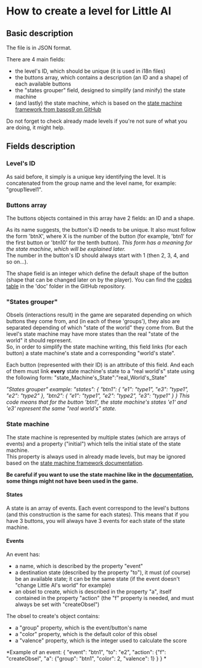 # How to create a level for Little AI

## Basic description

The file is in JSON format.

There are 4 main fields:
* the level's ID, which should be unique (it is used in i18n files)
* the buttons array, which contains a description (an ID and a shape) of each available buttons
* the "states grouper" field, designed to simplify (and minify) the state machine
* (and lastly) the state machine, which is based on the [state machine framework from basos9 on GitHub][fsm]

[fsm]: https://github.com/basos9/js-fsm "State machine framework documentation"

Do not forget to check already made levels if you're not sure of what you are doing, it might help.

## Fields description

### Level's ID

As said before, it simply is a unique key identifying the level. It is concatenated from the group name and the level name, for example: "group1level1".

### Buttons array

The buttons objects contained in this array have 2 fields: an ID and a shape.

As its name suggests, the button's ID needs to be unique. It also must follow the form 'btnX', where X is the number of the button (for example, 'btn1' for the first button or 'btn10' for the tenth button). *This form has a meaning for the state machine, which will be explained later.*  
The number in the button's ID should always start with 1 (then 2, 3, 4, and so on...).

The shape field is an integer which define the default shape of the button (shape that can be changed later on by the player). You can find the [codes table](./Codes.md) in the 'doc' folder in the GitHub repository.

### "States grouper"

Obsels (interactions result) in the game are separated depending on which buttons they come from, and (in each of these 'groups'), they also are separated depending of which "state of the world" they come from. But the level's state machine may have more states than the real "state of the world" it should represent.  
So, in order to simplify the state machine writing, this field links (for each button) a state machine's state and a corresponding "world's state".

Each button (represented with their ID) is an attribute of this field. And each of them must link __every__ state machine's state to a "real world's" state using the following form:
	"state_Machine's_State":"real_World's_State"

*"States grouper" example:
	"states": {
		"btn1": {
			"e1": "type1",
			"e3": "type1",
			"e2": "type2"
		},
		"btn2": {
			"e1": "type1",
			"e2": "type2",
			"e3": "type1"
		}
	}
This code means that for the button 'btn1', the state machine's states 'e1' and 'e3' represent the same "real world's" state.*

### State machine

The state machine is represented by multiple states (which are arrays of events) and a property ("initial") which tells the initial state of the state machine.  
This property is always used in already made levels, but may be ignored based on the [state machine framework documentation][fsm].

__Be careful if you want to use the state machine like in the [documentation][fsm], some things might not have been used in the game.__

#### States

A state is an array of events. Each event correspond to the level's buttons (and this construction is the same for each states). This means that if you have 3 buttons, you will always have 3 events for each state of the state machine.

#### Events

An event has:
* a name, which is described by the property "event"
* a destination state (described by the property "to"), it must (of course) be an available state; it can be the same state (if the event doesn't "change Little AI's world" for example)
* an obsel to create, which is described in the property "a", itself contained in the property "action" (the "f" property is needed, and must always be set with "createObsel")

The obsel to create's object contains:
* a "group" property, which is the event/button's name
* a "color" property, which is the default color of this obsel
* a "valence" property, which is the integer used to calculate the score

*Example of an event:
	{ "event": "btn1", "to": "e2", "action": {"f": "createObsel", "a": {"group": "btn1", "color": 2, "valence": 1} } }
*
